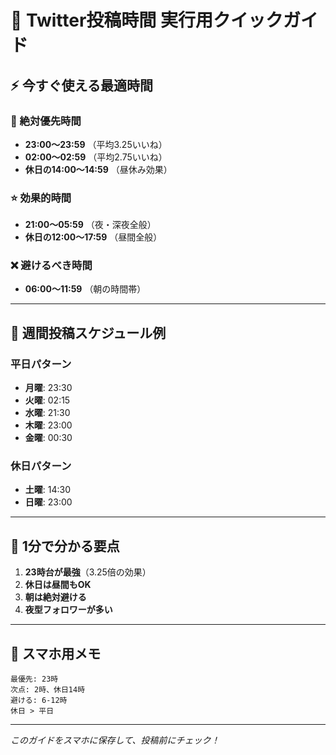 # 🚀 Twitter投稿時間 実行用クイックガイド

## ⚡ **今すぐ使える最適時間**

### **🥇 絶対優先時間**
- **23:00〜23:59** （平均3.25いいね）
- **02:00〜02:59** （平均2.75いいね）
- **休日の14:00〜14:59** （昼休み効果）

### **⭐ 効果的時間**
- **21:00〜05:59** （夜・深夜全般）
- **休日の12:00〜17:59** （昼間全般）

### **❌ 避けるべき時間**
- **06:00〜11:59** （朝の時間帯）

---

## 📅 **週間投稿スケジュール例**

### **平日パターン**
- **月曜**: 23:30
- **火曜**: 02:15
- **水曜**: 21:30
- **木曜**: 23:00
- **金曜**: 00:30

### **休日パターン**
- **土曜**: 14:30
- **日曜**: 23:00

---

## 🎯 **1分で分かる要点**

1. **23時台が最強**（3.25倍の効果）
2. **休日は昼間もOK**
3. **朝は絶対避ける**
4. **夜型フォロワーが多い**

---

## 📱 **スマホ用メモ**

```
最優先: 23時
次点: 2時、休日14時
避ける: 6-12時
休日 > 平日
```

---

*このガイドをスマホに保存して、投稿前にチェック！*